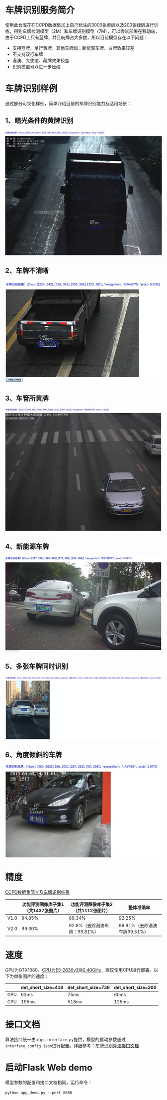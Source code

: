 # 车牌识别服务简介

使用此仓库在在CCPD数据集加上自己标注的3000张黄牌以及200张绿牌进行训练，得到车牌检测模型（2M）和车牌识别模型（7M），可以尝试部署在移动端，由于CCPD上只有蓝牌，并且皖牌占大多数，所以目前模型存在以下问题：

- 支持蓝牌、单行黄牌，其他车牌如：新能源车牌、白牌效果较差
- 不支持双行车牌
- 港澳、大使馆、藏牌效果较差
- 识别模型可以进一步压缩



# 车牌识别样例

通过部分可视化样例，简单介绍目前的车牌识别能力及适用场景：

## 1、暗光条件的黄牌识别

![image-20200915164559405](lpr1.png)

## 2、车牌不清晰

![image-20200915164658934](lpr2.png)

## 3、车管所黄牌

![image-20200915164823122](lpr3.png)



## 4、新能源车牌

![image-20200915164910132](lpr4.png)

## 5、多张车牌同时识别

![image-20200915165049366](lpr5.png)

## 6、角度倾斜的车牌

![image-20200915165852276](lpr6.png)



# 精度

[CCPD数据集简介及车牌识别结果](CCPD数据集简介及结果.md)

|      | 功能评测图像库子集1（共1437张图片） | 功能评测图像库子集2（共1112张图片） | 整体准确率                   |
| ---- | ----------------------------------- | ----------------------------------- | ---------------------------- |
| V1.0 | 94.85%                              | 89.34%                              | 92.25%                       |
| V2.0 | 99.30%                              | 92.9%（去除港澳车牌：99.81%）       | 96.91%（去除港澳车牌99.51%） |



# 速度

GPU为GTX1080，CPU为E5-2630v3@2.40GHz，建议使用CPU进行部署。以下为单张图片的速度：

|      | det_short_size=416 | det_short_size=736 | det_short_size=300 |
| ---- | ------------------ | ------------------ | ------------------ |
| GPU  | 63ms               | 75ms               | 60ms               |
| CPU  | 195ms              | 518ms              | 125ms              |



# 接口文档

算法接口统一由`algo_interface.py`提供，模型的启动参数通过`interface_config.json`进行配置。详细参考：[车牌识别算法接口文档](车牌识别算法接口文档.md)



# 启动Flask Web demo

模型参数的配置和接口文档相同，运行命令：

`python app_demo.py --port 8080`

